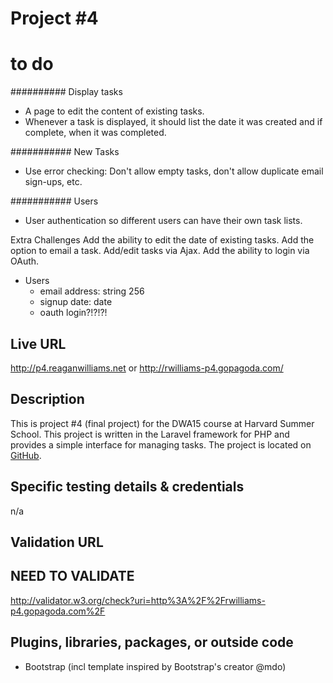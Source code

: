 # Project #4

# to do


########## Display tasks
- A page to edit the content of existing tasks.
- Whenever a task is displayed, it should list the date it was created and if complete, when it was completed.


########### New Tasks
- Use error checking: Don't allow empty tasks, don't allow duplicate email sign-ups, etc.

########### Users
- User authentication so different users can have their own task lists.

Extra Challenges
Add the ability to edit the date of existing tasks.
Add the option to email a task.
Add/edit tasks via Ajax.
Add the ability to login via OAuth.


* Users
	- email address: string 256
	- signup date: date
	- oauth login?!?!?!



## Live URL
<http://p4.reaganwilliams.net>
or
<http://rwilliams-p4.gopagoda.com/>

## Description
This is project #4 (final project) for the DWA15 course at Harvard Summer School. This project is written in the Laravel framework for PHP and provides a simple interface for managing tasks. The project is located on [GitHub](https://github.com/reagan83/s15-p4).

## Specific testing details & credentials
n/a

## Validation URL

## NEED TO VALIDATE
<http://validator.w3.org/check?uri=http%3A%2F%2Frwilliams-p4.gopagoda.com%2F>

## Plugins, libraries, packages, or outside code
* Bootstrap (incl template inspired by Bootstrap's creator @mdo)

